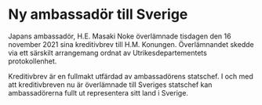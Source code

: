 # Ny ambassadör till Sverige

Japans ambassadör, H.E. Masaki Noke överlämnade tisdagen den 16 november 2021 sina kreditivbrev till H.M. Konungen. Överlämnandet skedde via ett särskilt arrangemang ordnat av Utrikesdepartementets protokollenhet.

Kreditivbrev är en fullmakt utfärdad av ambassadörens statschef. I och med att kreditivbreven nu är överlämnade till Sveriges statschef kan ambassadörerna fullt ut representera sitt land i Sverige.
